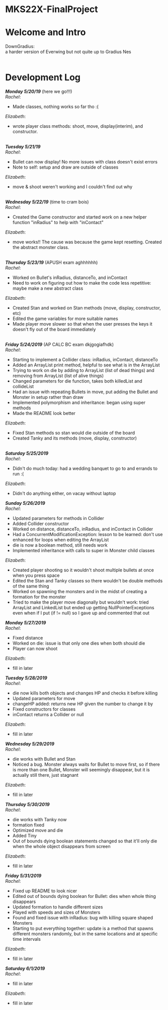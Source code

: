 # MKS22X-FinalProject
# Welcome and Intro
DownGradius: <br /> a harder version of Everwing but not quite up to Gradius Nes <br /> <br />

# Development Log

***Monday 5/20/19*** (here we go!!!) <br />
*Rachel*: <br />
* Made classes, nothing works so far tho :( <br />

*Elizabeth*: <br />
* wrote player class methods: shoot, move, display(interim), and constructor. <br /> <br />

***Tuesday 5/21/19***  <br />
*Rachel*: <br />
* Bullet can now display! No more issues with class doesn't exist errors <br />
* Note to self: setup and draw are outside of classes <br />

*Elizabeth*: <br />
* move & shoot weren't working and I couldn't find out why <br /> <br />

***Wednesday 5/22/19*** (time to cram bois) <br />
*Rachel*: <br />
* Created the Game constructor and started work on a new helper function "inRadius" to help with "inContact" <br />

*Elizabeth*: <br />
* move works!! The cause was because the game kept resetting. Created the abstract monster class. <br /> <br />

***Thursday 5/23/19*** (APUSH exam aghhhhhh) <br />
*Rachel*: <br />
* Worked on Bullet's inRadius, distanceTo, and inContact <br />
* Need to work on figuring out how to make the code less repetitive: <br /> maybe make a new abstract class

*Elizabeth*: <br />
* Created Stan and worked on Stan methods (move, display, constructor, etc) <br />
* Edited the game variables for more suitable names <br />
* Made player move slower so that when the user presses the keys it doesn't fly out of the board immediately <br /> <br />

***Friday 5/24/2019*** (AP CALC BC exam dkjgogiafhdk) <br />
*Rachel*: <br />
* Starting to implement a Collider class: inRadius, inContact, distanceTo <br />
* Added an ArrayList print method, helpful to see what is in the ArrayList<Collidable>
* Trying to work on die by adding to ArrayList<Killable> (list of dead things) and removing from ArrayList<Collidable> (list of alive things)<br />
* Changed parameters for die function, takes both killedList and collideList<br/>
* Had an issue with repeating Bullets in move, put adding the Bullet and Monster in setup rather than draw <br />
* Implemented polymorphism and inheritance: began using super methods <br />
* Made the README look better<br />

*Elizabeth*: <br />
* Fixed Stan methods so stan would die outside of the board <br />
* Created Tanky and its methods (move, display, constructor)<br /> <br />

***Saturday 5/25/2019***<br />
*Rachel*:<br />
* Didn't do much today: had a wedding banquet to go to and errands to run :(<br />

*Elizabeth*:<br />
* Didn't do anything either, on vacay without laptop

***Sunday 5/26/2019***<br />
*Rachel*:<br />
* Updated parameters for methods in Collider
* Added Collider constructor
* Worked on distance, distanceTo, inRadius, and inContact in Collider
* Had a ConcurrentModificationException: lesson to be learned: don't use enhanced for loops when editing the ArrayList
* die is now a boolean method, still needs work
* Implemented inheritance with calls to super in Monster child classes <br />

*Elizabeth*:<br />
* Created player shooting so it wouldn't shoot multiple bullets at once when you press space
* Edited the Stan and Tanky classes so there wouldn't be double methods of the same thing
* Worked on spawning the monsters and in the midst of creating a formation for the monster
* Tried to make the player move diagonally but wouldn't work: tried ArrayList and LinkedList but ended up getting NullPointerExceptions even when if I put (if != null) so I gave up and commented that out

***Monday 5/27/2019***<br />
*Rachel*: <br />
* Fixed distance
* Worked on die: issue is that only one dies when both should die
* Player can now shoot

*Elizabeth*: <br />
* fill in later

***Tuesday 5/28/2019*** <br />
*Rachel*: <br />
* die now kills both objects and changes HP and checks it before killing
* Updated parameters for move
* changeHP added: returns new HP given the number to change it by
* Fixed constructors for classes
* inContact returns a Collider or null

*Elizabeth*: <br />
* fill in later

***Wednesday 5/29/2019*** <br />
*Rachel*: <br />
* die works with Bullet and Stan
* Noticed a bug. Monster always waits for Bullet to move first, so if there is more than one Bullet, Monster will seemingly disappear, but it is actually still there, just stagnant

*Elizabeth*: <br />
* fill in later

***Thursday 5/30/2019*** <br />
*Rachel*: <br />
* die works with Tanky now
* formation fixed
* Optimized move and die
* Added Tiny
* Out of bounds dying boolean statements changed so that it'll only die when the whole object disappears from screen

*Elizabeth*: <br />
* fill in later

***Friday 5/31/2019*** <br />
*Rachel*: <br />
* Fixed up README to look nicer
* Edited out of bounds dying boolean for Bullet: dies when whole thing disappears
* Updated formation to handle different sizes
* Played with speeds and sizes of Monsters
* Found and fixed issue with inRadius: bug with killing square shaped Monsters
* Starting to put everything together: update is a method that spawns different monsters randomly, but in the same locations and at specific time intervals

*Elizabeth*: <br />
* fill in later

***Saturday 6/1/2019*** <br />
*Rachel*: <br />
* fill in later

*Elizabeth*: <br />
* fill in later
